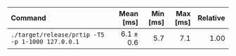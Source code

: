 | Command | Mean [ms] | Min [ms] | Max [ms] | Relative |
|:---|---:|---:|---:|---:|
| `./target/release/prtip -T5 -p 1-1000 127.0.0.1` | 6.1 ± 0.6 | 5.7 | 7.1 | 1.00 |
